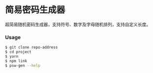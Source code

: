 # 简易密码生成器
超简易随机密码生成器，支持符号、数字及字母随机排列，支持自定义长度。


### Usage
```bash
$ git clone repo-address
$ cd project
$ yarn
$ npm link
$ psw-gen --help
```
###